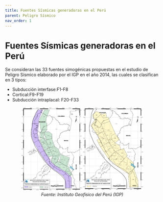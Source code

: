 ```yaml
---
title: Fuentes Sísmicas generadoras en el Perú
parent: Peligro Sísmico
nav_order: 1
---
```


# Fuentes Sísmicas generadoras en el Perú

Se consideran las 33 fuentes simogénicas propuestas en el estudio de Peligro Sísmico elaborado por el IGP en el año 2014, las cuales se clasifican en 3 tipos:

- Subducción interfase:F1-F8
- Cortical:F9-F19
- Subducción intraplacal: F20-F33

<p align="center">
  <img src="../IMG/ZS.png" width="400" alt="PGA Map"/>
  <br>
  <em>Fuente: Instituto Geofísico del Perú (IGP)</em>
</p>
